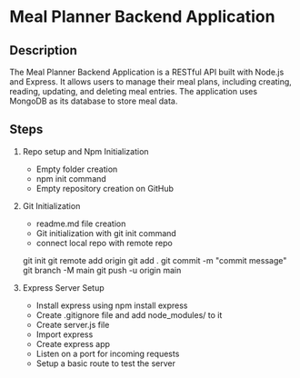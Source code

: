 # Meal Planner Backend Application

## Description

The Meal Planner Backend Application is a RESTful API built with Node.js and Express. It allows users to manage their meal plans, including creating, reading, updating, and deleting meal entries. The application uses MongoDB as its database to store meal data.

## Steps

1. Repo setup and Npm Initialization
   - Empty folder creation
   - npm init command
   - Empty repository creation on GitHub
2. Git Initialization

   - readme.md file creation
   - Git initialization with git init command
   - connect local repo with remote repo

   git init
   git remote add origin <remote-repo-URL>
   git add .
   git commit -m "commit message"
   git branch -M main
   git push -u origin main

3. Express Server Setup

   - Install express using npm install express
   - Create .gitignore file and add node_modules/ to it
   - Create server.js file
   - Import express
   - Create express app
   - Listen on a port for incoming requests
   - Setup a basic route to test the server
